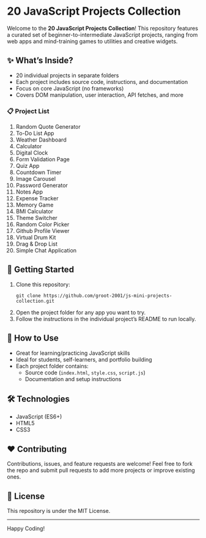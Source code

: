 # 20 JavaScript Projects Collection

Welcome to the **20 JavaScript Projects Collection**! This repository features a curated set of beginner-to-intermediate JavaScript projects, ranging from web apps and mind-training games to utilities and creative widgets.

## ✨ What’s Inside?

- 20 individual projects in separate folders
- Each project includes source code, instructions, and documentation
- Focus on core JavaScript (no frameworks)
- Covers DOM manipulation, user interaction, API fetches, and more

### 📋 Project List

1. Random Quote Generator
2. To-Do List App
3. Weather Dashboard
4. Calculator
5. Digital Clock
6. Form Validation Page
7. Quiz App
8. Countdown Timer
9. Image Carousel
10. Password Generator
11. Notes App
12. Expense Tracker
13. Memory Game
14. BMI Calculator
15. Theme Switcher
16. Random Color Picker
17. Github Profile Viewer
18. Virtual Drum Kit
19. Drag & Drop List
20. Simple Chat Application

## 🚀 Getting Started

1. Clone this repository:
    ```
    git clone https://github.com/groot-2001/js-mini-projects-collection.git
    ```
2. Open the project folder for any app you want to try.
3. Follow the instructions in the individual project’s README to run locally.

## 📖 How to Use

- Great for learning/practicing JavaScript skills
- Ideal for students, self-learners, and portfolio building
- Each project folder contains:
    - Source code (`index.html`, `style.css`, `script.js`)
    - Documentation and setup instructions

## 🛠️ Technologies

- JavaScript (ES6+)
- HTML5
- CSS3

## ❤️ Contributing

Contributions, issues, and feature requests are welcome!
Feel free to fork the repo and submit pull requests to add more projects or improve existing ones.

## 📄 License

This repository is under the MIT License.

---

Happy Coding!
